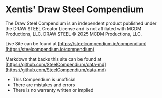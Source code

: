 # Xentis' Draw Steel Compendium

The Draw Steel Compendium is an independent product published under the DRAW STEEL Creator License and is not affiliated with MCDM Productions, LLC. DRAW STEEL © 2025 MCDM Productions, LLC.

Live Site can be found at [https://steelcompendium.io/compendium](https://steelcompendium.io/compendium)

Markdown that backs this site can be found at [https://github.com/SteelCompendium/data-md](https://github.com/SteelCompendium/data-md)

- This Compendium is unofficial
- There are mistakes and errors
- There is no warranty written or implied
